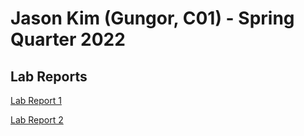 # Jason Kim (Gungor, C01) - Spring Quarter 2022
## Lab Reports
[Lab Report 1](https://jsn3.github.io/cse15l-lab-reports/lab-report-1-week-2.html)

[Lab Report 2](https://jsn3.github.io/cse15l-lab-reports/lab-report-2-week-4.html)
